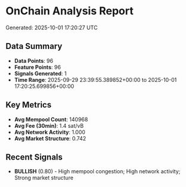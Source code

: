# OnChain Analysis Report
Generated: 2025-10-01 17:20:27 UTC

## Data Summary
- **Data Points**: 96
- **Feature Points**: 96
- **Signals Generated**: 1
- **Time Range**: 2025-09-29 23:39:55.389852+00:00 to 2025-10-01 17:20:25.699856+00:00

## Key Metrics
- **Avg Mempool Count**: 140968
- **Avg Fee (30min)**: 1.4 sat/vB
- **Avg Network Activity**: 1.000
- **Avg Market Structure**: 0.742

## Recent Signals
- **BULLISH** (0.80) - High mempool congestion; High network activity; Strong market structure
